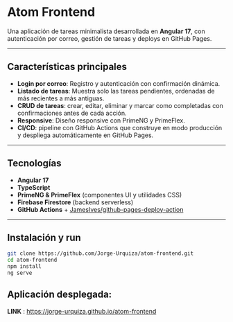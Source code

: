 # Atom Frontend

Una aplicación de tareas minimalista desarrollada en **Angular 17**, con autenticación por correo, gestión de tareas y deploys en GitHub Pages.

---

## Características principales

- **Login por correo**: Registro y autenticación con confirmación dinámica.  
- **Listado de tareas**: Muestra solo las tareas pendientes, ordenadas de más recientes a más antiguas.  
- **CRUD de tareas**: crear, editar, eliminar y marcar como completadas con confirmaciones antes de cada acción.  
- **Responsive**: Diseño responsive con PrimeNG y PrimeFlex.
- **CI/CD**: pipeline con GitHub Actions que construye en modo producción y despliega automáticamente en GitHub Pages.

---

## Tecnologías

- **Angular 17**  
- **TypeScript**  
- **PrimeNG & PrimeFlex** (componentes UI y utilidades CSS)  
- **Firebase Firestore** (backend serverless)  
- **GitHub Actions** + [JamesIves/github-pages-deploy-action](https://github.com/JamesIves/github-pages-deploy-action)

---

## Instalación y run

   ```bash
   git clone https://github.com/Jorge-Urquiza/atom-frontend.git
   cd atom-frontend
   npm install
   ng serve
   ```
## Aplicación desplegada:
**LINK** : [https://jorge-urquiza.github.io/atom-frontend
](https://jorge-urquiza.github.io/atom-frontend
)


